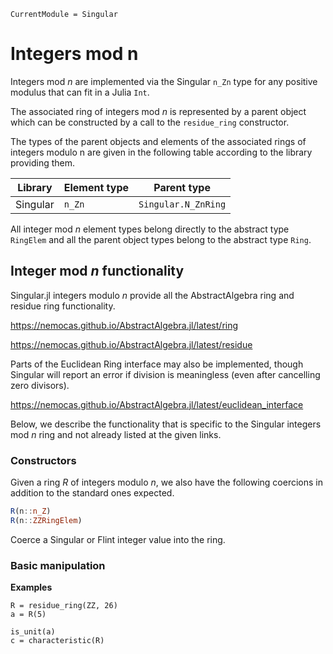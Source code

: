 ```@meta
CurrentModule = Singular
```

# Integers mod n

Integers mod $n$ are implemented via the Singular `n_Zn` type for any positive modulus
that can fit in a Julia `Int`.

The associated ring of integers mod $n$ is represented by a parent object which can
be constructed by a call to the `residue_ring` constructor.

The types of the parent objects and elements of the associated rings of integers modulo
n are given in the following table according to the library providing them.

 Library        | Element type  | Parent type
----------------|---------------|--------------------
Singular        | `n_Zn`        | `Singular.N_ZnRing`

All integer mod $n$ element types belong directly to the abstract type `RingElem` and
all the parent object types belong to the abstract type `Ring`.

## Integer mod $n$ functionality

Singular.jl integers modulo $n$ provide all the AbstractAlgebra ring and residue ring
functionality.

<https://nemocas.github.io/AbstractAlgebra.jl/latest/ring>

<https://nemocas.github.io/AbstractAlgebra.jl/latest/residue>

Parts of the Euclidean Ring interface may also be implemented, though Singular will
report an error if division is meaningless (even after cancelling zero divisors).

<https://nemocas.github.io/AbstractAlgebra.jl/latest/euclidean_interface>

Below, we describe the functionality that is specific to the Singular integers mod $n$
ring and not already listed at the given links.

### Constructors

Given a ring $R$ of integers modulo $n$, we also have the following coercions in
addition to the standard ones expected.

```julia
R(n::n_Z)
R(n::ZZRingElem)
```

Coerce a Singular or Flint integer value into the ring.

### Basic manipulation

**Examples**

```
R = residue_ring(ZZ, 26)
a = R(5)

is_unit(a)
c = characteristic(R)
```

